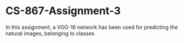 # CS-867-Assignment-3

In this assignment, a VGG-16 network has been used for predicting the natural images, belonging to classes 
